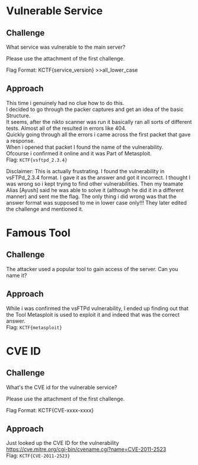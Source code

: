 # Vulnerable Service
## Challenge 
What service was vulnerable to the main server?  

Please use the attachment of the first challenge.  

Flag Format: KCTF{service_version} >>all_lower_case  
## Approach  
This time i genuinely had no clue how to do this.  
I decided to go through the packer captures and get an idea of the basic Structure.  
It seems, after the nikto scanner was run it basically ran all sorts of different tests. Almost all of the resulted in errors like 404.  
Quickly going through all the errors i came across the first packet that gave a response.  
When i opened that packet I found the name of the vulnerability.  
Ofcourse i confirmed it online and it was Part of Metasploit.  
Flag: ``KCTF{vsftpd_2.3.4}``  

Disclaimer: This is actually frustrating. I found the vulnerability in vsFTPd_2.3.4 format. I gave it as the answer and got it incorrect. I thought I was wrong so i kept trying to find other vulnerabilities. Then my teamate Alias [Ayush] said he was able to solve it (although he did it in a different manner) and sent me the flag. The only thing i did wrong was that the answer format was supposed to me in lower case only!!! They later edited the challenge and mentioned it.

# Famous Tool 
## Challenge
The attacker used a popular tool to gain access of the server. Can you name it?   
## Approach  
While i was confirmed the vsFTPd vulnerability, I ended up finding out that the Tool Metasploit is used to exploit it and indeed that was the correct answer.  
Flag: ``KCTF{metasploit}`` 
# CVE ID  
## Challenge  
What's the CVE id for the vulnerable service?  

Please use the attachment of the first challenge.  

Flag Format: KCTF{CVE-xxxx-xxxx}  
## Approach 
Just looked up the CVE ID for the vulnerability  
https://cve.mitre.org/cgi-bin/cvename.cgi?name=CVE-2011-2523  
Flag: ``KCTF{CVE-2011-2523}``
